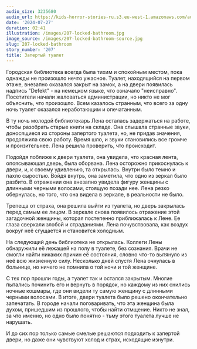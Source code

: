 ```yaml
---
audio_size: 3235680
audio_url: https://kids-horror-stories-ru.s3.eu-west-1.amazonaws.com/audio/207-locked-bathroom.mp3
date: '2024-07-27'
duration: 02:41
illustration: /images/207-locked-bathroom.jpg
image_source: /images/207-locked-bathroom-source.jpg
slug: 207-locked-bathroom
story_number: '207'
title: Запертый туалет
---
```


Городская библиотека всегда была тихим и спокойным местом, пока однажды не произошло нечто ужасное. Туалет, находящийся на первом этаже, внезапно оказался закрыт на замок, а на двери появилась надпись "Defekt" - на немецком языке, что означало "неисправно". Посетители начали жаловаться администрации, но никто не мог объяснить, что произошло. Всем казалось странным, что всего за одну ночь туалет оказался неработающим и опечатанным.

В ту ночь молодой библиотекарь Лена осталась задержаться на работе, чтобы разобрать старые книги на складе. Она слышала странные звуки, доносящиеся из стороны запертого туалета, но, не придав значения, продолжила свою работу. Время шло, и звуки становились все громче и пронзительнее. Лена решила проверить, что происходит.

Подойдя поближе к двери туалета, она увидела, что красная лента, опоясывающая дверь, была оборвана. Лена осторожно прикоснулась к двери, и, к своему удивлению, та открылась. Внутри было темно и пахло сыростью. Войдя внутрь, она заметила, что одно из зеркал было разбито. В отражении она внезапно увидела фигуру женщины с длинными черными волосами, стоящую позади нее. Лена резко обернулась, но того, что она видела в зеркале, в реальности не было.

Трепеща от страха, она решила выйти из туалета, но дверь закрылась перед самым ее лицом. В зеркале снова появилось отражение этой загадочной женщины, которая постепенно приближалась к Лене. Ее глаза сверкали злобой и страданиями. Лена почувствовала, как воздух вокруг неё сгущается и становится холодным.

На следующий день библиотека не открылась. Коллеги Лены обнаружили её лежащей на полу в туалете, без сознания. Врачи не смогли найти никаких причин её состояния, словно что-то вытянуло из неё всю жизненную силу. Несколько дней спустя Лена очнулась в больнице, но ничего не помнила о той ночи и той женщине.

С тех пор прошли годы, а туалет так и остался закрытым. Многие пытались починить его и вернуть в порядок, но каждому из них снились ночные кошмары, где они видели ту самую женщину с длинными черными волосами. В итоге, двери туалета было решено окончательно запечатать. В городе начали поговаривать, что эта женщина была духом, пришедшим из прошлого, чтобы найти отмщение. Никто не знал, за что именно, но одно было понятно - тьму этого туалета лучше не нарушать. 

И до сих пор только самые смелые решаются подходить к запертой двери, но даже они чувствуют холод и страх, исходящие изнутри.